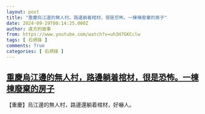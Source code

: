 ```yaml
---
layout: post
title: "重慶烏江邊的無人村，路邊躺着棺材，很是恐怖。一棟棟廢棄的房子"
date: 2024-09-29T00:14:25.000Z
author: 遠方的故事
from: https://www.youtube.com/watch?v=uh3H7GKCclw
tags: [ 石炳锋 ]
comments: True
categories: [ 石炳锋 ]
---
```

<!--1727568865000-->
[重慶烏江邊的無人村，路邊躺着棺材，很是恐怖。一棟棟廢棄的房子](https://www.youtube.com/watch?v=uh3H7GKCclw)
------

<div>
【重慶】烏江邊的無人村，路邊還躺着棺材，好嚇人。
</div>

